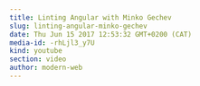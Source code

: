 ```yaml
---
title: Linting Angular with Minko Gechev
slug: linting-angular-minko-gechev
date: Thu Jun 15 2017 12:53:32 GMT+0200 (CAT)
media-id: -rhLjl3_y7U
kind: youtube
section: video
author: modern-web
---
```

